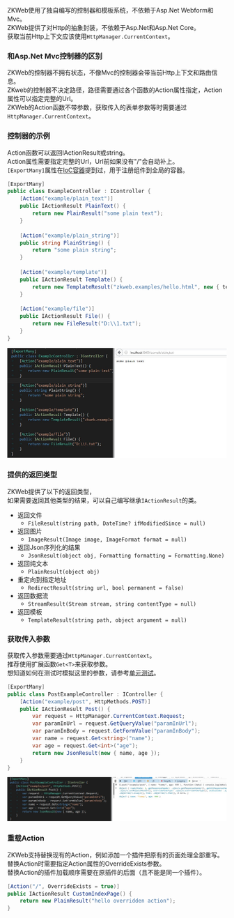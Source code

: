 ZKWeb使用了独自编写的控制器和模板系统，不依赖于Asp.Net Webform和Mvc。<br/>
ZKWeb提供了对Http的抽象封装，不依赖于Asp.Net和Asp.Net Core。<br/>
获取当前Http上下文应该使用`HttpManager.CurrentContext`。<br/>

### 和Asp.Net Mvc控制器的区别

ZKWeb的控制器不拥有状态，不像Mvc的控制器会带当前Http上下文和路由信息。<br/>
ZKweb的控制器不决定路径，路径需要通过各个函数的Action属性指定，Action属性可以指定完整的Url。<br/>
ZKWeb的Action函数不带参数，获取传入的表单参数等时需要通过`HttpManager.CurrentContext`。<br/>

### 控制器的示例

Action函数可以返回IActionResult或string。</br>
Action属性需要指定完整的Url，Url前如果没有"/"会自动补上。</br>
`[ExportMany]`属性在[IoC容器](ioc_container)提到过，用于注册组件到全局的容器。<br/>
``` csharp
[ExportMany]
public class ExampleController : IController {
	[Action("example/plain_text")]
	public IActionResult PlainText() {
		return new PlainResult("some plain text");
	}

	[Action("example/plain_string")]
	public string PlainString() {
		return "some plain string";
	}

	[Action("example/template")]
	public IActionResult Template() {
		return new TemplateResult("zkweb.examples/hello.html", new { text = "World" });
	}

	[Action("example/file")]
	public IActionResult File() {
		return new FileResult("D:\\1.txt");
	}
}
```
![控制器的示例](../img/controller_example.jpg)

### 提供的返回类型

ZKWeb提供了以下的返回类型，</br>
如果需要返回其他类型的结果，可以自己编写继承`IActionResult`的类。</br>

- 返回文件
	- `FileResult(string path, DateTime? ifModifiedSince = null)`
- 返回图片
	- `ImageResult(Image image, ImageFormat format = null)`
- 返回Json序列化的结果
	- `JsonResult(object obj, Formatting formatting = Formatting.None)`
- 返回纯文本
	- `PlainResult(object obj)`
- 重定向到指定地址
	- `RedirectResult(string url, bool permanent = false)`
- 返回数据流
	- `StreamResult(Stream stream, string contentType = null)`
- 返回模板
	- `TemplateResult(string path, object argument = null)`

### 获取传入参数

获取传入参数需要通过`HttpManager.CurrentContext`。<br/>
推荐使用扩展函数`Get<T>`来获取参数。<br/>
想知道如何在测试时模拟这里的参数，请参考[单元测试](unit_test)。<br/>
``` csharp
[ExportMany]
public class PostExampleController : IController {
	[Action("example/post", HttpMethods.POST)]
	public IActionResult Post() {
		var request = HttpManager.CurrentContext.Request;
		var paramInUrl = request.GetQueryValue("paramInUrl");
		var paramInBody = request.GetFormValue("paramInBody");
		var name = request.Get<string>("name");
		var age = request.Get<int>("age");
		return new JsonResult(new { name, age });
	}
}
```
![获取传入参数的示例](../img/post_controller_example.jpg)

### 重载Action

ZKWeb支持替换现有的Action，例如添加一个插件把原有的页面处理全部重写。<br/>
替换Action时需要指定Action属性的OverrideExists参数。<br/>
替换Action的插件加载顺序需要在原插件的后面（且不能是同一个插件）。<br/>
``` csharp
[Action("/", OverrideExists = true)]
public IActionResult CustomIndexPage() {
	return new PlainResult("hello overridden action");
}
```
